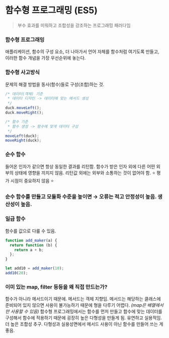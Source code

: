# 함수형 프로그래밍 (ES5)

> 부수 효과를 미워하고 조합성을 강조하는 프로그래밍 패러다임

### 함수형 프로그래밍

애플리케이션, 함수의 구성 요소, 더 나아가서 언어 자체를 함수처럼 여기도록 만들고, 이러한 함수 개념을 가장 우선순위에 놓는다.

### 함수형 사고방식

문제의 해결 방법을 동사(함수)들로 구성(조합)하는 것.

```jsx
/* 데이터(객체) 기준
 * 데이터 디자인 -> 데이터에 맞는 메서드 생성
 */
duck.moveLeft();
duck.moveRight();

/* 함수 기준
 * 함수 생성 -> 함수에 맞게 데이터 구성
 */
moveLeft(duck);
moveRight(duck);
```

### 순수 함수

들어온 인자가 같으면 항상 동일한 결과를 리턴함. 함수가 받은 인자 외에 다른 어떤 외부의 상태에 영향을 끼치지 않음. 리턴값 외에는 외부와 소통하는 것이 없어야 함. ⭐ 평가 시점이 중요하지 않음 ⭐

### 순수 함수를 만들고 모듈화 수준을 높이면 → 오류는 적고 안정성이 높음. 생산성이 높음.

### 일급 함수

함수를 값으로 다룰 수 있음.

```jsx
function add_maker(a) {
  return function (b) {
    return a + b;
  };
}

let add10 = add_maker(10);
add10(20);
```

### 이미 있는 map, filter 등등을 왜 직접 만드는가?

함수가 아니라 메서드이기 때문에. 메서드는 객체 지향임.
메서드는 해당하는 클래스에 준비되어 있지 않으면 사용이 불가능하기 때문에 형을 다루기 어렵다. _(map은 배열에서만 사용할 수 있음)_
함수형 프로그래밍에서는 함수를 먼저 만들고 함수에 맞는 데이터를 구성해서 함수에 적용하기 때문에 굉장히 높은 다형성을 만들게 됨. 유연하고 실용적임. 더 높은 조합성 추구.
다형성과 실용성면에서 메서드 사용이 아닌 함수를 만들어 쓰는 게 좋음.
